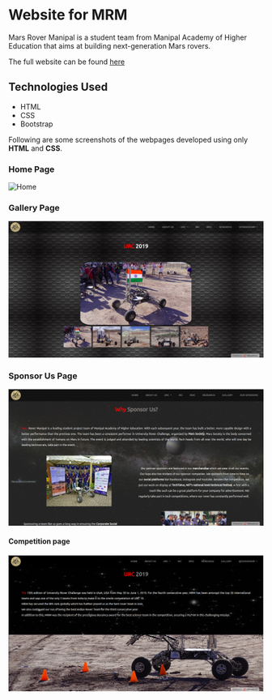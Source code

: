 # Website for MRM
Mars Rover Manipal is a student team from Manipal Academy of Higher Education that aims at building next-generation Mars rovers.

The full website can be found [here](https://mars-rover-manipal.000webhostapp.com/) 

## Technologies Used
* HTML
* CSS
* Bootstrap

Following are some screenshots of the webpages developed using only **HTML** and **CSS**.

### Home Page
![Home](mrmhome.gif)
### Gallery Page
![Gallery](images/gallery.png)
### Sponsor Us Page
![Sponsor](images/sponsor.png)
#### Competition page
![Competition](images/urc.png)




